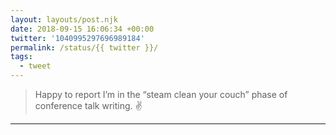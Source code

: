 ```yaml
---
layout: layouts/post.njk
date: 2018-09-15 16:06:34 +00:00
twitter: '1040995297696989184'
permalink: /status/{{ twitter }}/
tags: 
  - tweet
---
```


> Happy to report I’m in the “steam clean your couch” phase of conference talk writing. ✌️

---
